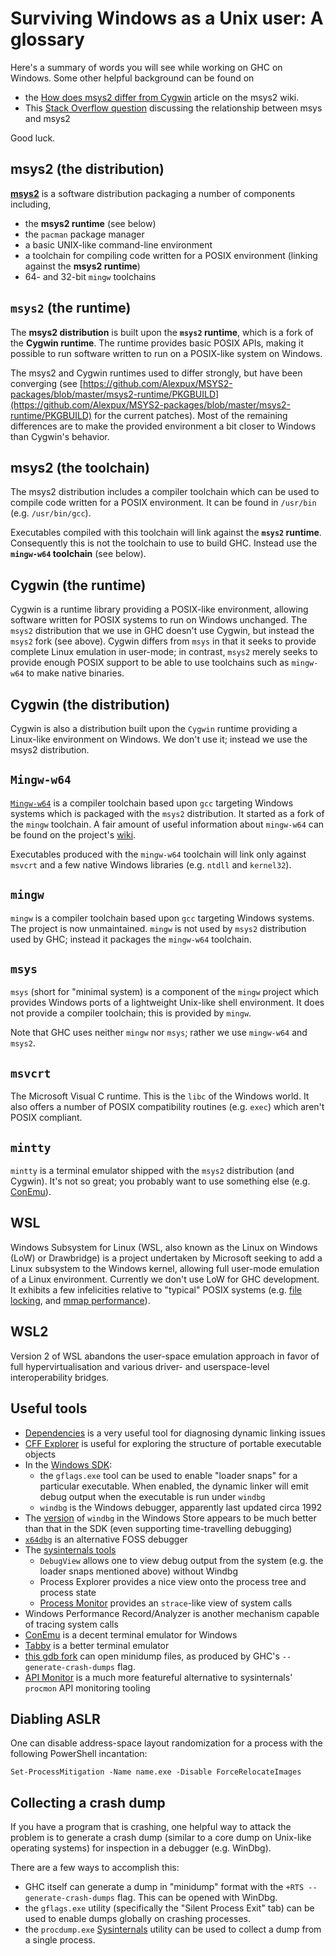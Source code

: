 # Surviving Windows as a Unix user: A glossary

Here's a summary of words you will see while working on GHC on Windows. Some other helpful background can be found on

- the [How does msys2 differ from Cygwin](https://github.com/msys2/msys2/wiki/How-does-MSYS2-differ-from-Cygwin) article on the msys2 wiki.
- This [Stack Overflow question](http://stackoverflow.com/questions/25019057/how-are-msys-msys2-and-msysgit-related-to-each-other) discussing the relationship between msys and msys2

Good luck.


## msys2 (the distribution)

[**msys2**](https://www.msys2.org/) is a software distribution packaging a number of components including,

- the **msys2 runtime** (see below)
- the `pacman` package manager
- a basic UNIX-like command-line environment
- a toolchain for compiling code written for a POSIX environment (linking against the **msys2 runtime**)
- 64- and 32-bit `mingw` toolchains


## `msys2` (the runtime)

The **msys2 distribution** is built upon the **`msys2` runtime**, which is a fork of the **Cygwin runtime**. The runtime provides basic POSIX APIs, making it possible to run software written to run on a POSIX-like system on Windows.

The msys2 and Cygwin runtimes used to differ strongly, but have been converging (see [https://github.com/Alexpux/MSYS2-packages/blob/master/msys2-runtime/PKGBUILD](https://github.com/Alexpux/MSYS2-packages/blob/master/msys2-runtime/PKGBUILD) for the current patches). Most of the remaining differences are to make the provided environment a bit closer to Windows than Cygwin's behavior.


## msys2 (the toolchain)

The msys2 distribution includes a compiler toolchain which can be used to compile code written for a POSIX environment. It can be found in `/usr/bin` (e.g. `/usr/bin/gcc`).

Executables compiled with this toolchain will link against the **`msys2` runtime**. Consequently this is not the toolchain to use to build GHC. Instead use the **`mingw-w64` toolchain** (see below).


## Cygwin (the runtime)

Cygwin is a runtime library providing a POSIX-like environment, allowing software written for POSIX systems to run on Windows unchanged. The `msys2` distribution that we use in GHC doesn't use Cygwin, but instead the `msys2` fork (see above). Cygwin differs from `msys` in that it seeks to provide complete Linux emulation in user-mode; in contrast, `msys2` merely seeks to provide enough POSIX support to be able to use toolchains such as `mingw-w64` to make native binaries.


## Cygwin (the distribution)

Cygwin is also a distribution built upon the `Cygwin` runtime providing a Linux-like environment on Windows. We don't use it; instead we use the msys2  distribution.


## `Mingw-w64`

[`Mingw-w64`](https://sourceforge.net/p/mingw-w64) is a compiler toolchain based upon `gcc` targeting Windows systems which is packaged with the `msys2` distribution. It started as a fork of the `mingw` toolchain. A fair amount of useful information about `mingw-w64` can be found on the project's [wiki](https://sourceforge.net/p/mingw-w64/wiki2/Home/).


Executables produced with the `mingw-w64` toolchain will link only against `msvcrt` and a few native Windows libraries (e.g. `ntdll` and `kernel32`).

## `mingw`

`mingw` is a compiler toolchain based upon `gcc` targeting Windows systems. The project is now unmaintained. `mingw` is not used by `msys2` distribution used by GHC; instead it packages the `mingw-w64` toolchain.


## `msys`

`msys` (short for "minimal system) is a component of the `mingw` project which provides Windows ports of a lightweight Unix-like shell environment. It does not provide a compiler toolchain; this is provided by `mingw`.

Note that GHC uses neither `mingw` nor `msys`; rather we use `mingw-w64` and `msys2`.


## `msvcrt`


The Microsoft Visual C runtime. This is the `libc` of the Windows world. It also offers a number of POSIX compatibility routines (e.g. `exec`) which aren't POSIX compliant.

## `mintty`

`mintty` is a terminal emulator shipped with the `msys2` distribution (and Cygwin). It's not so great; you probably want to use something else (e.g. [ConEmu](https://conemu.github.io/)).

## WSL

Windows Subsystem for Linux (WSL, also known as the Linux on Windows (LoW) or Drawbridge) is a project undertaken by Microsoft seeking to add a Linux subsystem to the Windows kernel, allowing full user-mode emulation of a Linux environment. Currently we don't use LoW for GHC development. It exhibits a few infelicities relative to "typical" POSIX systems (e.g. [file locking](https://github.com/haskell/cabal/issues/6551#issuecomment-589212080), and [mmap performance](https://github.com/microsoft/WSL/issues/1671)).

## WSL2

Version 2 of WSL abandons the user-space emulation approach in favor of full hypervirtualisation and various driver- and userspace-level interoperability bridges.

## Useful tools

* [Dependencies](https://github.com/lucasg/Dependencies) is a very useful tool for diagnosing dynamic linking issues
* [CFF Explorer](https://ntcore.com/?page_id=388) is useful for exploring the structure of portable executable objects
* In the [Windows SDK](https://developer.microsoft.com/en-us/windows/downloads/sdk-archive):
   * the `gflags.exe` tool can be used to enable "loader snaps" for a particular executable. When enabled, the dynamic linker will emit debug output when the executable is run under `windbg`
   * `windbg` is the Windows debugger, apparently last updated circa 1992
* The [version](https://www.microsoft.com/en-us/p/windbg-preview/9pgjgd53tn86?activetab=pivot:overviewtab) of `windbg` in the Windows Store appears to be much better than that in the SDK (even supporting time-travelling debugging)
* [`x64dbg`](https://x64dbg.com/#start) is an alternative FOSS debugger
* The [sysinternals tools](https://docs.microsoft.com/en-us/sysinternals/)
   * `DebugView` allows one to view debug output from the system (e.g. the loader snaps mentioned above) without Windbg
   * Process Explorer provides a nice view onto the process tree and process state
   * [Process Monitor](https://docs.microsoft.com/en-us/sysinternals/downloads/procmon) provides an `strace`-like view of system calls
* Windows Performance Record/Analyzer is another mechanism capable of tracing system calls
* [ConEmu](https://conemu.github.io/) is a decent terminal emulator for Windows
* [Tabby](https://tabby.sh/) is a better terminal emulator
* [this gdb fork](https://github.com/ssbssa/gdb/releases) can open minidump files, as produced by GHC's `--generate-crash-dumps` flag.
* [API Monitor](http://www.rohitab.com/apimonitor) is a much more featureful alternative to sysinternals' `procmon` API monitoring tooling

## Diabling ASLR

One can disable address-space layout randomization for a process with the following PowerShell incantation:
```
Set-ProcessMitigation -Name name.exe -Disable ForceRelocateImages
```

## Collecting a crash dump

If you have a program that is crashing, one helpful way to attack the problem is to generate a crash dump (similar to a core dump on Unix-like operating systems) for inspection in a debugger (e.g. WinDbg). 

There are a few ways to accomplish this:

 * GHC itself can generate a dump in "minidump" format with the `+RTS --generate-crash-dumps` flag. This can be opened with WinDbg.
 * the `gflags.exe` utility (specifically the "Silent Process Exit" tab) can be used to enable dumps globally on crashing processes.
 * the `procdump.exe` [Sysinternals](https://docs.microsoft.com/en-us/sysinternals/downloads/procdump) utility can be used to collect a dump from a single process.